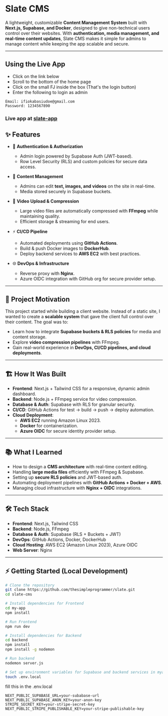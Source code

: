 # Slate CMS  

A lightweight, customizable **Content Management System** built with **Next.js, Supabase, and Docker**, designed to give non-technical users control over their websites. With **authentication, media management, and real-time content updates**, Slate CMS makes it simple for admins to manage content while keeping the app scalable and secure.  

---
## Using the Live App
* Click on the link below
* Scroll to the bottom of the home page
* Click on the small FJ inside the box (That's the login button)
* Enter the following to login as admin
```
Email: ifiokabasiudoe@gmail.com
Password: 1234567890

``` 
### Live app at [slate-app](https://slate-sage.vercel.app/)  

## ✨ Features
- 🔐 **Authentication & Authorization**  
  - Admin login powered by Supabase Auth (JWT-based).  
  - Row Level Security (RLS) and custom policies for secure data access.  

- 📝 **Content Management**  
  - Admins can edit **text, images, and videos** on the site in real-time.  
  - Media stored securely in Supabase buckets.  

- 🎥 **Video Upload & Compression**  
  - Large video files are automatically compressed with **FFmpeg** while maintaining quality.  
  - Efficient storage & streaming for end users.  

- ⚡ **CI/CD Pipeline**  
  - Automated deployments using **GitHub Actions**.  
  - Build & push Docker images to **DockerHub**.  
  - Deploy backend services to **AWS EC2** with best practices.  

- 🌐 **DevOps & Infrastructure**  
  - Reverse proxy with **Nginx**.  
  - Azure OIDC integration with GitHub org for secure provider setup.  

---

## 🧠 Project Motivation
This project started while building a client website. Instead of a static site, I wanted to create a **scalable system** that gave the client full control over their content. The goal was to:  
- Learn how to integrate **Supabase buckets & RLS policies** for media and content storage.  
- Explore **video compression pipelines** with FFmpeg.  
- Gain real-world experience in **DevOps, CI/CD pipelines, and cloud deployments**.  

---

## 🏗️ How It Was Built
- **Frontend**: Next.js + Tailwind CSS for a responsive, dynamic admin dashboard.  
- **Backend**: Node.js + FFmpeg service for video compression.  
- **Database & Auth**: Supabase with RLS for granular security.  
- **CI/CD**: GitHub Actions for test → build → push → deploy automation.  
- **Cloud Deployment**:  
  - **AWS EC2** running Amazon Linux 2023.  
  - **Docker** for containerization.  
  - **Azure OIDC** for secure identity provider setup.  

---

## 📚 What I Learned
- How to design a **CMS architecture** with real-time content editing.  
- Handling **large media files** efficiently with FFmpeg & Supabase.  
- Setting up **secure RLS policies** and JWT-based auth.  
- Automating deployment pipelines with **GitHub Actions + Docker + AWS**.  
- Managing cloud infrastructure with **Nginx + OIDC** integrations.  

---

## 🛠️ Tech Stack
- **Frontend**: Next.js, Tailwind CSS  
- **Backend**: Node.js, FFmpeg  
- **Database & Auth**: Supabase (RLS + Buckets + JWT)  
- **DevOps**: GitHub Actions, Docker, DockerHub  
- **Cloud Hosting**: AWS EC2 (Amazon Linux 2023), Azure OIDC  
- **Web Server**: Nginx

---

## ⚡ Getting Started (Local Development)

```bash
# Clone the repository
git clone https://github.com/thesimpleprogrammer/slate.git
cd slate-cms

# Install dependencies for Frontend
cd my-app
npm install

# Run Frontend
npm run dev

# Install dependencies for Backend
cd backend
npm install
npm install -g nodemon

# Run backend
nodemon server.js

# Set up environment variables for Supabase and backend services in myapp/
touch .env.local
```

fill this in the .env.local
```
NEXT_PUBLIC_SUPABASE_URL=your-subabase-url
NEXT_PUBLIC_SUPABASE_ANON_KEY=your-anon-key
STRIPE_SECRET_KEY=your-stripe-secret-key
NEXT_PUBLIC_STRIPE_PUBLISHABLE_KEY=your-stripe-publishable-key
```


